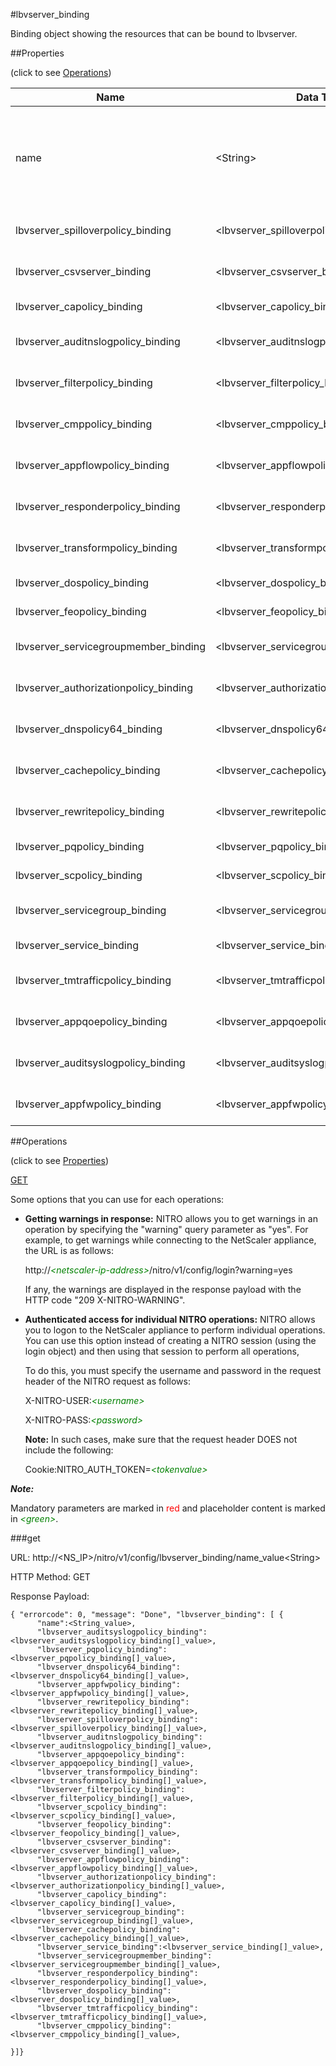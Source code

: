 #lbvserver_binding

Binding object showing the resources that can be bound to lbvserver.


##Properties 
<span>(click to see [Operations](#operations))</span>


<table><thead><tr><th>Name</th><th> Data Type</th><th> Permissions</th><th>Description</th></tr></thead><tbody><tr><td>name</td><td>&lt;String></td><td>Read-write</td><td>Name of the virtual server. If no name is provided, statistical data of all configured virtual servers is displayed.&lt;br>Minimum length = 1</td><tr><tr><td>lbvserver_spilloverpolicy_binding</td><td>&lt;lbvserver_spilloverpolicy_binding[]></td><td>Read-only</td><td>spilloverpolicy that can be bound to lbvserver.</td><tr><tr><td>lbvserver_csvserver_binding</td><td>&lt;lbvserver_csvserver_binding[]></td><td>Read-only</td><td>csvserver that can be bound to lbvserver.</td><tr><tr><td>lbvserver_capolicy_binding</td><td>&lt;lbvserver_capolicy_binding[]></td><td>Read-only</td><td>capolicy that can be bound to lbvserver.</td><tr><tr><td>lbvserver_auditnslogpolicy_binding</td><td>&lt;lbvserver_auditnslogpolicy_binding[]></td><td>Read-only</td><td>auditnslogpolicy that can be bound to lbvserver.</td><tr><tr><td>lbvserver_filterpolicy_binding</td><td>&lt;lbvserver_filterpolicy_binding[]></td><td>Read-only</td><td>filterpolicy that can be bound to lbvserver.</td><tr><tr><td>lbvserver_cmppolicy_binding</td><td>&lt;lbvserver_cmppolicy_binding[]></td><td>Read-only</td><td>cmppolicy that can be bound to lbvserver.</td><tr><tr><td>lbvserver_appflowpolicy_binding</td><td>&lt;lbvserver_appflowpolicy_binding[]></td><td>Read-only</td><td>appflowpolicy that can be bound to lbvserver.</td><tr><tr><td>lbvserver_responderpolicy_binding</td><td>&lt;lbvserver_responderpolicy_binding[]></td><td>Read-only</td><td>responderpolicy that can be bound to lbvserver.</td><tr><tr><td>lbvserver_transformpolicy_binding</td><td>&lt;lbvserver_transformpolicy_binding[]></td><td>Read-only</td><td>transformpolicy that can be bound to lbvserver.</td><tr><tr><td>lbvserver_dospolicy_binding</td><td>&lt;lbvserver_dospolicy_binding[]></td><td>Read-only</td><td>dospolicy that can be bound to lbvserver.</td><tr><tr><td>lbvserver_feopolicy_binding</td><td>&lt;lbvserver_feopolicy_binding[]></td><td>Read-only</td><td>feopolicy that can be bound to lbvserver.</td><tr><tr><td>lbvserver_servicegroupmember_binding</td><td>&lt;lbvserver_servicegroupmember_binding[]></td><td>Read-only</td><td>servicegroupmember that can be bound to lbvserver.</td><tr><tr><td>lbvserver_authorizationpolicy_binding</td><td>&lt;lbvserver_authorizationpolicy_binding[]></td><td>Read-only</td><td>authorizationpolicy that can be bound to lbvserver.</td><tr><tr><td>lbvserver_dnspolicy64_binding</td><td>&lt;lbvserver_dnspolicy64_binding[]></td><td>Read-only</td><td>dnspolicy64 that can be bound to lbvserver.</td><tr><tr><td>lbvserver_cachepolicy_binding</td><td>&lt;lbvserver_cachepolicy_binding[]></td><td>Read-only</td><td>cachepolicy that can be bound to lbvserver.</td><tr><tr><td>lbvserver_rewritepolicy_binding</td><td>&lt;lbvserver_rewritepolicy_binding[]></td><td>Read-only</td><td>rewritepolicy that can be bound to lbvserver.</td><tr><tr><td>lbvserver_pqpolicy_binding</td><td>&lt;lbvserver_pqpolicy_binding[]></td><td>Read-only</td><td>pqpolicy that can be bound to lbvserver.</td><tr><tr><td>lbvserver_scpolicy_binding</td><td>&lt;lbvserver_scpolicy_binding[]></td><td>Read-only</td><td>scpolicy that can be bound to lbvserver.</td><tr><tr><td>lbvserver_servicegroup_binding</td><td>&lt;lbvserver_servicegroup_binding[]></td><td>Read-only</td><td>servicegroup that can be bound to lbvserver.</td><tr><tr><td>lbvserver_service_binding</td><td>&lt;lbvserver_service_binding[]></td><td>Read-only</td><td>service that can be bound to lbvserver.</td><tr><tr><td>lbvserver_tmtrafficpolicy_binding</td><td>&lt;lbvserver_tmtrafficpolicy_binding[]></td><td>Read-only</td><td>tmtrafficpolicy that can be bound to lbvserver.</td><tr><tr><td>lbvserver_appqoepolicy_binding</td><td>&lt;lbvserver_appqoepolicy_binding[]></td><td>Read-only</td><td>appqoepolicy that can be bound to lbvserver.</td><tr><tr><td>lbvserver_auditsyslogpolicy_binding</td><td>&lt;lbvserver_auditsyslogpolicy_binding[]></td><td>Read-only</td><td>auditsyslogpolicy that can be bound to lbvserver.</td><tr><tr><td>lbvserver_appfwpolicy_binding</td><td>&lt;lbvserver_appfwpolicy_binding[]></td><td>Read-only</td><td>appfwpolicy that can be bound to lbvserver.</td><tr></tbody></table>
##Operations 
<span>(click to see [Properties](#properties))</span>


[GET](#get)


Some options that you can use for each operations:
<ul><li><p><b>Getting warnings in response:</b> NITRO allows you to get warnings in an operation by specifying the "warning" query parameter as "yes". For example, to get warnings while connecting to the NetScaler appliance, the URL is as follows:</p><p>http://<span style="color:green;font-style:italic;">&lt;netscaler-ip-address&gt;</span>/nitro/v1/config/login?warning=yes</p><p>If any, the warnings are displayed in the response payload with the HTTP code "209 X-NITRO-WARNING".</p></li><li><p><b>Authenticated access for individual NITRO operations:</b> NITRO allows you to logon to the NetScaler appliance to perform individual operations. You can use this option instead of creating a NITRO session (using the login object) and then using that session to perform all operations,</p><p>To do this, you must specify the username and password in the request header of the NITRO request as follows:</p><p>X-NITRO-USER:<span style="color:green;font-style:italic;">&lt;username&gt;</span></p><p>X-NITRO-PASS:<span style="color:green;font-style:italic;">&lt;password&gt;</span></p><p><b>Note:</b> In such cases, make sure that the request header DOES not include the following:</p><p>Cookie:NITRO_AUTH_TOKEN=<span style="color:green;font-style:italic;">&lt;tokenvalue&gt;</span></p></li></ul>



***Note:*** 
Mandatory parameters are marked in <span style="color:#FF0000;">red</span> and placeholder content is marked in <span style="color:green;font-style:italic">&lt;green&gt;</span>.

###get



URL: http://&lt;NS_IP&gt;/nitro/v1/config/lbvserver_binding/name_value&lt;String&gt;
HTTP Method: GET
Response Payload: ```{ "errorcode": 0, "message": "Done", "lbvserver_binding": [ {      "name":<String_value>,      "lbvserver_auditsyslogpolicy_binding":<lbvserver_auditsyslogpolicy_binding[]_value>,      "lbvserver_pqpolicy_binding":<lbvserver_pqpolicy_binding[]_value>,      "lbvserver_dnspolicy64_binding":<lbvserver_dnspolicy64_binding[]_value>,      "lbvserver_appfwpolicy_binding":<lbvserver_appfwpolicy_binding[]_value>,      "lbvserver_rewritepolicy_binding":<lbvserver_rewritepolicy_binding[]_value>,      "lbvserver_spilloverpolicy_binding":<lbvserver_spilloverpolicy_binding[]_value>,      "lbvserver_auditnslogpolicy_binding":<lbvserver_auditnslogpolicy_binding[]_value>,      "lbvserver_appqoepolicy_binding":<lbvserver_appqoepolicy_binding[]_value>,      "lbvserver_transformpolicy_binding":<lbvserver_transformpolicy_binding[]_value>,      "lbvserver_filterpolicy_binding":<lbvserver_filterpolicy_binding[]_value>,      "lbvserver_scpolicy_binding":<lbvserver_scpolicy_binding[]_value>,      "lbvserver_feopolicy_binding":<lbvserver_feopolicy_binding[]_value>,      "lbvserver_csvserver_binding":<lbvserver_csvserver_binding[]_value>,      "lbvserver_appflowpolicy_binding":<lbvserver_appflowpolicy_binding[]_value>,      "lbvserver_authorizationpolicy_binding":<lbvserver_authorizationpolicy_binding[]_value>,      "lbvserver_capolicy_binding":<lbvserver_capolicy_binding[]_value>,      "lbvserver_servicegroup_binding":<lbvserver_servicegroup_binding[]_value>,      "lbvserver_cachepolicy_binding":<lbvserver_cachepolicy_binding[]_value>,      "lbvserver_service_binding":<lbvserver_service_binding[]_value>,      "lbvserver_servicegroupmember_binding":<lbvserver_servicegroupmember_binding[]_value>,      "lbvserver_responderpolicy_binding":<lbvserver_responderpolicy_binding[]_value>,      "lbvserver_dospolicy_binding":<lbvserver_dospolicy_binding[]_value>,      "lbvserver_tmtrafficpolicy_binding":<lbvserver_tmtrafficpolicy_binding[]_value>,      "lbvserver_cmppolicy_binding":<lbvserver_cmppolicy_binding[]_value>,}]}```



